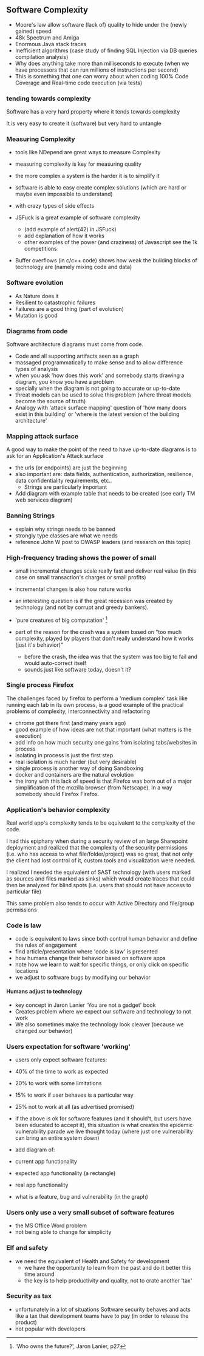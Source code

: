 ## Software Complexity

- Moore's law allow software (lack of) quality to hide under the (newly gained) speed
- 48k Spectrum and Amiga
- Enormous Java stack traces
- Inefficient algorithms (case study of finding SQL Injection via DB queries compilation analysis)
- Why does anything take more than milliseconds to execute (when we have processors that can run millions of instructions per second)
 - This is something that one can worry about when coding 100% Code Coverage and Real-time code execution (via tests)

### tending towards complexity

Software has a very hard property where it tends towards complexity

It is very easy to create it (software) but very hard to untangle

### Measuring Complexity

- tools like NDepend are great ways to measure Complexity
- measuring complexity is key for measuring quality
- the more complex a system is the harder it is to simplify it
- software is able to easy create complex solutions (which are hard or maybe even impossible to understand)
 - with crazy types of side effects

- JSFuck is a great example of software complexity
  - (add example of alert(42) in JSFuck)
  - add explanation of how it works
  - other examples of the power (and craziness) of Javascript see the 1k competitions
- Buffer overflows (in c/c++ code) shows how weak the building blocks of technology are (namely mixing code and data)

### Software evolution

- As Nature does it
- Resilient to catastrophic failures
- Failures are a good thing (part of evolution)
- Mutation is good

### Diagrams from code

Software architecture diagrams must come from code.

- Code and all supporting artifacts seen as a graph
- massaged programmatically to make sense and to allow difference types of analysis
- when you ask 'how does this work' and somebody starts drawing a diagram, you know you have a problem
 - specially when the diagram is not going to accurate or up-to-date
 - threat models can be used to solve this problem (where threat models become the source of truth)
- Analogy with 'attack surface mapping' question of 'how many doors exist in this building' or 'where is the latest version of the building architecture'

### Mapping attack surface

A good way to make the point of the need to have up-to-date diagrams is to ask for an Application's Attack surface

- the urls (or endpoints) are just the beginning
- also important are: data fields, authentication, authorization, resilience, data confidentiality requirements, etc..
  - Strings are particularly important
- Add diagram with example table that needs to be created (see early TM web services diagram)

### Banning Strings

- explain why strings needs to be banned
- strongly type classes are what we needs
- reference John W post to OWASP leaders (and research on this topic)

### High-frequency trading shows the power of small

- small incremental changes scale really fast and deliver real value (in this case on small transaction's charges or small profits)
- incremental changes is also how nature works

- an interesting question is if the great recession was created by technology (and not by corrupt and greedy bankers).
 - 'pure creatures of big computation' [^jl-p27]

 - part of the reason for the crash was a system based on "too much complexity, played by players that don't really understand how it works (just it's behavior)"
   - before the crash, the idea was that the system was too big to fail and would auto-correct itself
   - sounds just like software today, doesn't it?

[^jl-p27]: 'Who owns the future?', Jaron Lanier, p27

### Single process Firefox

The challenges faced by firefox to perform a 'medium complex' task like running each tab in its own process, is a good example of the practical problems of complexity, interconnectivity and refactoring

- chrome got there first (and many years ago)
- good example of how ideas are not that important (what matters is the execution)
- add info on how much security one gains from isolating tabs/websites in process
- isolating in process is just the first step
- real isolation is much harder (but very desirable)
- single process is another way of doing Sandboxing
- docker and containers are the natural evolution
- the irony with this lack of speed is that Firefox was born out of a major simplification of the mozilla browser (from Netscape). In a way somebody should Firefox Firefox.


### Application's behavior complexity

Real world app's complexity tends to be equivalent to the complexity of the code.

I had this epiphany when during a security review of an large Sharepoint deployment and realized that the complexity of the security permissions (i.e. who has access to what file/folder/project) was so great, that not only the client had lost control of it, custom tools and visualization were needed.

I realized I needed the equivalent of SAST technology (with users marked as sources and files marked as sinks) which would create traces that could then be analyzed for blind spots (i.e. users that should not have access to particular file)

This same problem also tends to occur with Active Directory and file/group permissions


### Code is law

- code is equivalent to laws since both control human behavior and define the rules of engagement
- find article/presentation where 'code is law' is presented
- how humans change their behavior based on software apps
 - note how we learn to wait for specific things, or only click on specific locations
 - we adjust to software bugs by modifying our behavior

#### Humans adjust to technology

- key concept in Jaron Lanier 'You are not a gadget' book
- Creates problem where we expect our software and technology to not work
- We also sometimes make the technology look cleaver (because we changed our behavior)

### Users expectation for software 'working'

- users only expect software features:
 - 40% of the time to work as expected
 - 20% to work with some limitations
 - 15% to work if user behaves is a particular way
 - 25% not to work at all (as advertised promised)

- if the above is ok for software features (and it should't, but users have been educated to accept it), this situation is what creates the epidemic vulnerability parade we live thought today (where just one vulnerability can bring an entire system down)  

- add diagram of:
 - current app functionality
 - expected app functionality (a rectangle)
 - real app functionality
 - what is a feature, bug and vulnerability (in the graph)

### Users only use a very small subset of software features

- the MS Office Word problem
- not being able to change for simplicity

### Elf and safety

- we need the equivalent of Health and Safety for development
  -  we have the opportunity to learn from the past and do it better this time around
  - the key is to help productivity and quality, not to crate another 'tax'

### Security as tax

- unfortunately in a lot of situations Software security behaves and acts like a tax that development teams have to pay (in order to release the product)
- not popular with developers 
